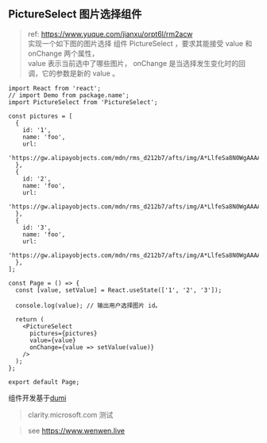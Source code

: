## PictureSelect 图片选择组件

> ref: https://www.yuque.com/jianxu/orpt6l/rm2acw <br/> 实现一个如下图的图片选择 组件 PictureSelect ，要求其能接受 value 和 onChange 两个属性，<br/> value 表示当前选中了哪些图片， onChange 是当选择发生变化时的回调，它的参数是新的 value 。

```tsx
import React from 'react';
// import Demo from package.name';
import PictureSelect from 'PictureSelect';

const pictures = [
  {
    id: '1',
    name: 'foo',
    url:
      'https://gw.alipayobjects.com/mdn/rms_d212b7/afts/img/A*LlfeSa8N0WgAAAAAAAAAAABkARQnAQ',
  },
  {
    id: '2',
    name: 'foo',
    url:
      'https://gw.alipayobjects.com/mdn/rms_d212b7/afts/img/A*LlfeSa8N0WgAAAAAAAAAAABkARQnAQ',
  },
  {
    id: '3',
    name: 'foo',
    url:
      'https://gw.alipayobjects.com/mdn/rms_d212b7/afts/img/A*LlfeSa8N0WgAAAAAAAAAAABkARQnAQ',
  },
];

const Page = () => {
  const [value, setValue] = React.useState(['1', '2', '3']);

  console.log(value); // 输出用户选择图片 id。

  return (
    <PictureSelect
      pictures={pictures}
      value={value}
      onChange={value => setValue(value)}
    />
  );
};

export default Page;
```

组件开发基于[dumi](https://d.umijs.org/)

> clarity.microsoft.com 测试

> see https://www.wenwen.live
